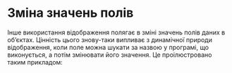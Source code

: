# Зміна значень полів
Інше використання відображення полягає в зміні значень полів даних в об’єктах. Цінність цього знову-таки випливає з динамічної природи відображення, коли поле можна шукати за назвою у програмі, що виконується, а потім змінювати його значення. Це проілюстровано таким прикладом: